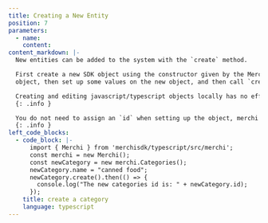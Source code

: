 ```yaml
---
title: Creating a New Entity
position: 7
parameters:
  - name:
    content:
content_markdown: |-
  New entities can be added to the system with the `create` method.

  First create a new SDK object using the constructor given by the Merchi
  object, then set up some values on the new object, and then call `create`.

  Creating and editing javascript/typescript objects locally has no effect on the server. Only after you call `create` will the object actually be stored with merchi via network request.
  {: .info }

  You do not need to assign an `id` when setting up the object, merchi will create one for the new object automatically.
  {: .info }
left_code_blocks:
  - code_block: |-
      import { Merchi } from 'merchisdk/typescript/src/merchi';
      const merchi = new Merchi();
      const newCategory = new merchi.Categories();
      newCategory.name = "canned food";
      newCategory.create().then(() => {
        console.log("The new categories id is: " + newCategory.id);
      });
    title: create a category
    language: typescript
---
```

